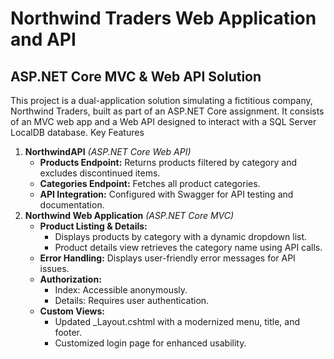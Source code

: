 # Northwind Traders Web Application and API
## ASP.NET Core MVC & Web API Solution
This project is a dual-application solution simulating a fictitious company, Northwind Traders, built as part of an ASP.NET Core assignment. It consists of an MVC web app and a Web API designed to interact with a SQL Server LocalDB database.
Key Features
1. **NorthwindAPI** *(ASP.NET Core Web API)*
    - **Products Endpoint:** Returns products filtered by category and excludes discontinued items.
    - **Categories Endpoint:** Fetches all product categories.
    - **API Integration:** Configured with Swagger for API testing and documentation.
2. **Northwind Web Application** *(ASP.NET Core MVC)*
    - **Product Listing & Details:**
      - Displays products by category with a dynamic dropdown list.
      - Product details view retrieves the category name using API calls.
    - **Error Handling:** Displays user-friendly error messages for API issues.
    - **Authorization:**
      - Index: Accessible anonymously.
      - Details: Requires user authentication.
    - **Custom Views:**
      - Updated _Layout.cshtml with a modernized menu, title, and footer.
      - Customized login page for enhanced usability.
